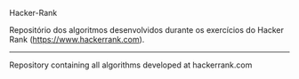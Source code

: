 Hacker-Rank

Repositório dos algoritmos desenvolvidos durante os exercícios do Hacker Rank (https://www.hackerrank.com).

-----------------------------------------------------------------------------------------------------------

Repository containing all algorithms developed at hackerrank.com 
